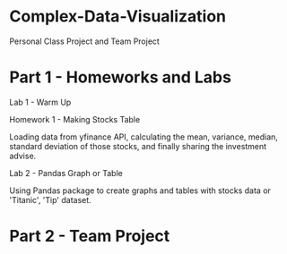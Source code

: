 # Complex-Data-Visualization
Personal Class Project and Team Project

# Part 1 - Homeworks and Labs
Lab 1 - Warm Up

Homework 1 - Making Stocks Table

Loading data from yfinance API, calculating the mean, variance, median, standard deviation of those stocks, and finally sharing the investment advise.

Lab 2 - Pandas Graph or Table

Using Pandas package to create graphs and tables with stocks data or 'Titanic', 'Tip' dataset.

# Part 2 - Team Project

